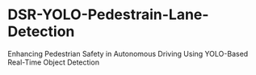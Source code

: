 # DSR-YOLO-Pedestrain-Lane-Detection
Enhancing Pedestrian Safety in Autonomous Driving Using YOLO-Based Real-Time Object Detection
